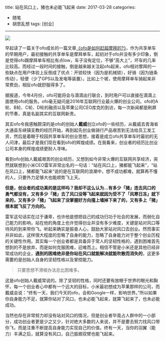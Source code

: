 title: 站在风口上，猪也未必能飞起来
date: 2017-03-28
categories: 
- 随笔
- 胡思乱想
tags: [创业]
---

![](/assets/img/me/2017-03-28-15-17-04.jpg)

早起读了一篇关于ofo成长的一篇文章[《ofo是如何赶超摩拜的?》](http://mp.weixin.qq.com/s/jV9UiXGbBt1zeJ9FaGIB4w)，作为共享单车的早期用户，最初接触的共享单车是摩拜单车，起初对于ofo并没有多少印象，倒是觉得ofo跟摩拜单车相比有点low，车子没有定位，不够“高大上”，坏车的几率比较高。而经过一段时间的接触，倒是越来越关注起ofo起来，ofo相对摩拜的一些缺点在用户体验上反倒成了优点：开锁较快（因为是机械锁），好骑（因为链条传动），轻便（少了GPS以及发电等装置）。比如上个坡，使用摩拜单车骑起来非常费劲，相反ofo就舒服得多了。
<!-- more -->
据报道，今年4月份，ofo可能将会与滴滴出行联合，到时用户可以直接在滴滴上面使用ofo的服务。ofo毫无疑问是2016年互联网行业最火爆的创业公司。ofo的A轮、B轮、C轮、D轮的融资以及苹果公司CEO库克的到访，每一次新闻都是刷屏的节奏，真是名副其实的互联网新贵。

其实ofo令我感触颇深的是ofo的创始人**戴威**创立ofo的一些经历，从戴威去青海省大通县东峡镇支教的经历开始，再到起先创业做骑行产品艰苦到无法给员工发工资，然后是着眼于校园共享单车的创业思想，接着是成立ofo共享单车时最初的无人问津，最后才是我们现在看到ofo的辉煌成绩。在我看来，创业者的经历比创业公司本身的辉煌成绩更耐人寻味。

看到ofo创始人戴威艰苦的创业经历，又想到如今非常火爆的互联网共享经济，突然就联想到小米CEO雷军非常出名的一句话：“站在风口上，猪都能飞起来”，“站在风口上，猪都能飞起来”说的是在互联网的浪潮中，想不成功都难，就算再不懂的人，只要外力足够大也能顺势飞上天。

**但是，创业者的成功真的是这样吗？我却不这么认为...有多少「猪」连去风口的勇气都没有，又有多少「猪」去了风口没等飞起来就因为受不了「风寒日冻」就下来的，又有多少「猪」飞起来了没掌握好方向撞上墙掉下来了的，又有多上「猪」根本就飞反了方向的。**

雷军这句话实在过于谦卑，也许他是想把自己的成功归功于社会的发展，而弱化自己能力的影响，站在他的角度上也许觉得创业并没有多少难度，关键是站对风口等待风的到来带你飞。听起来确实是振奋人心，鼓励大家站对风口去创业。然而事实并非如此，这样很大程度的忽略了自身的能力，忽略了自身能力对于整个创业历程的关键性作用。其实每一个创业者都是具备异于常人的坚韧性格的，遇到困难首先想到的不是放弃，而是如何克服困难，迎难而上。相信不管是小米还是其他已经非常成功的企业，**遇到的困难绝非是你站在风口就能解决就能吹散而消失的**，这更多需要的是创始人自身的坚韧性格以及掌控能力。

> 只要思想不滑坡办法总比困难多。  

这是ofo创始人戴威常说的。除了坚韧的性格，同时还要有放眼于世界的眼光和胸怀，每一个创业者心中都有一个远大的目标，小米最初想成为苹果那样的公司，而戴威会说：“终有一天，我们今天的ofo，会和Google一样，影响世界。”所以如果你自身能力不足，就算你站对了风口，也未必能飞起来，就算飞起来了，也未必能成功。

当然也存在非常努力却没有站对风口的情况，但是创业者毕竟占人群中的一小部分，成功创业者更是少之又少，针对绝大多数的人来说，并不是要去努力找风口带你飞，而是注重不断提高自身能力实现自己的价值。终有一天，当你的羽翼（能力）丰满之后，就算没有风口，自己振翅双臂也能飞起来。